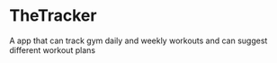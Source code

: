 # TheTracker
A app that can track gym daily and weekly workouts and can suggest different workout plans
